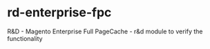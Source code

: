 rd-enterprise-fpc
=================

R&amp;D - Magento Enterprise Full PageCache - r&amp;d module to verify the functionality